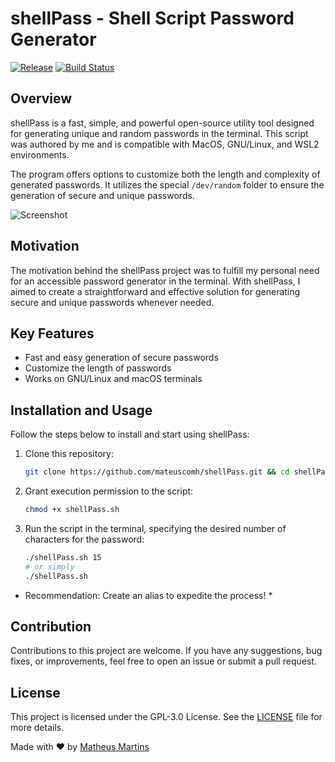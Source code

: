 # shellPass - Shell Script Password Generator

[![Release](https://img.shields.io/badge/release-3.7.5-brightgreen)](https://github.com/mateuscomh/shellPass/releases)
[![Build Status](https://github.com/mateuscomh/shellPass/actions/workflows/super-linter.yml/badge.svg)](https://github.com/mateuscomh/shellPass/actions/workflows/super-linter.yml)

## Overview

shellPass is a fast, simple, and powerful open-source utility tool designed for generating unique and random passwords in the terminal. This script was authored by me and is compatible with MacOS, GNU/Linux, and WSL2 environments.

The program offers options to customize both the length and complexity of generated passwords. It utilizes the special `/dev/random` folder to ensure the generation of secure and unique passwords.


![Screenshot](https://github.com/mateuscomh/shellPass/blob/main/files/screenshot.png)

## Motivation

The motivation behind the shellPass project was to fulfill my personal need for an accessible password generator in the terminal. With shellPass, I aimed to create a straightforward and effective solution for generating secure and unique passwords whenever needed.

## Key Features

- Fast and easy generation of secure passwords
- Customize the length of passwords
- Works on GNU/Linux and macOS terminals

## Installation and Usage

Follow the steps below to install and start using shellPass:

1. Clone this repository:

   ```bash
   git clone https://github.com/mateuscomh/shellPass.git && cd shellPass
   ```
   
2. Grant execution permission to the script:

   ```bash
   chmod +x shellPass.sh
   ```

3. Run the script in the terminal, specifying the desired number of characters for the password:

   ```bash
   ./shellPass.sh 15
   # or simply
   ./shellPass.sh
   ```

* Recommendation: Create an alias to expedite the process! *

## Contribution
Contributions to this project are welcome. If you have any suggestions, bug fixes, or improvements, feel free to open an issue or submit a pull request.

## License
This project is licensed under the GPL-3.0 License. See the [LICENSE](https://github.com/mateuscomh/shellPass/blob/main/LICENSE) file for more details.

Made with ❤️ by [Matheus Martins](https://www.linkedin.com/in/matheushsmartins)

